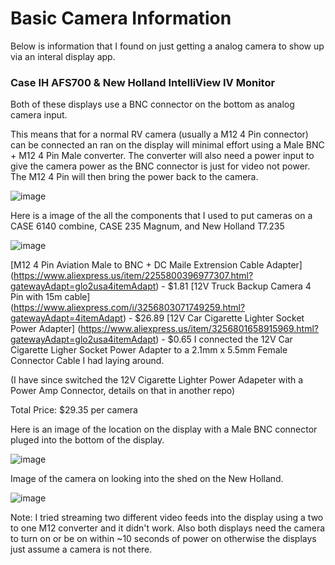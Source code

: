 # Basic Camera Information
Below is information that I found on just getting a analog camera to show up via an interal display app.


### Case IH AFS700 & New Holland IntelliView IV Monitor
Both of these displays use a BNC connector on the bottom as analog camera input. 

This means that for a normal RV camera (usually a M12 4 Pin connector) can be connected an ran on the display will minimal effort using a Male BNC + M12 4 Pin Male converter. The converter will also need a power input to give the camera power as the BNC connector is just for video not power. The M12 4 Pin will then bring the power back to the camera.

![image](https://github.com/devfranzen/Ag_Camera/assets/149129966/600b23b1-10c7-4f7f-9674-1fa41c2b8c91)

Here is a image of the all the components that I used to put cameras on a CASE 6140 combine, CASE 235 Magnum, and New Holland T7.235

![image](https://github.com/devfranzen/Ag_Camera/assets/149129966/fb198982-124c-4e00-8ca7-e4b23c23cd3b)

[M12 4 Pin Aviation Male to BNC + DC Maile Extrension Cable Adapter] (https://www.aliexpress.us/item/2255800396977307.html?gatewayAdapt=glo2usa4itemAdapt) - $1.81
[12V Truck Backup Camera 4 Pin with 15m cable] (https://www.aliexpress.com/i/3256803071749259.html?gatewayAdapt=4itemAdapt) - $26.89
[12V Car Cigarette Lighter Socket Power Adapter] (https://www.aliexpress.us/item/3256801658915969.html?gatewayAdapt=glo2usa4itemAdapt) - $0.65
I connected the 12V Car Cigarette Ligher Socket Power Adapter to a 2.1mm x 5.5mm Female Connector Cable I had laying around.

(I have since switched the 12V Cigarette Lighter Power Adapeter with a Power Amp Connector, details on that in another repo)

Total Price: $29.35 per camera

Here is an image of the location on the display with a Male BNC connector pluged into the bottom of the display.

![image](https://github.com/devfranzen/Ag_Camera/assets/149129966/1760346d-e995-40bb-a9ab-ab8290a7fc0a)

Image of the camera on looking into the shed on the New Holland.

![image](https://github.com/devfranzen/Ag_Camera/assets/149129966/07f1fb91-1dfe-4846-a9bc-fcaa1229d971)

Note: I tried streaming two different video feeds into the display using a two to one M12 converter and it didn't work.
Also both displays need the camera to turn on or be on within ~10 seconds of power on otherwise the displays just assume a camera is not there.